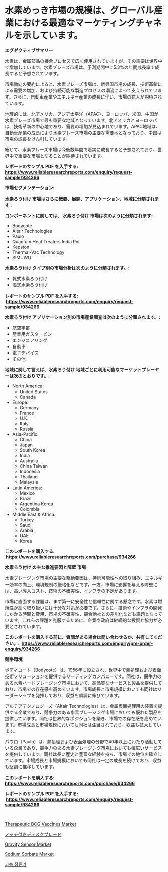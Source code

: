 <p><h1>水素めっき市場の規模は、グローバル産業における最適なマーケティングチャネルを示しています。</h1></p><p><strong>エグゼクティブサマリー</strong></p>
<p><p>水素は、金属部品の接合プロセスで広く使用されていますが、その需要は世界中で増加しています。水素ブレーズ市場は、予測期間中に5.3%の年間成長率で成長すると予想されています。</p><p>市場動向の要約によると、水素ブレーズ市場は、新興国市場の成長、技術革新による需要の増加、および持続可能な製造プロセスの潮流によって支えられています。さらに、自動車産業やエネルギー産業の成長に伴い、市場の拡大が期待されています。</p><p>地理的には、北アメリカ、アジア太平洋（APAC）、ヨーロッパ、米国、中国が水素ブレーズ市場で最も重要な地域となっています。北アメリカとヨーロッパは、技術革新の中心地であり、需要の増加が見込まれています。APAC地域は、自動車産業の成長により水素ブレーズ市場の主要な需要地となっており、中国は市場の成長をけん引しています。</p><p>総じて、水素ブレーズ市場は今後数年間で着実に成長すると予想されており、世界中で重要な市場となることが期待されています。</p></p>
<p><strong>レポートのサンプル PDF を入手する: <a href="https://www.reliableresearchreports.com/enquiry/request-sample/934266">https://www.reliableresearchreports.com/enquiry/request-sample/934266</a></strong></p>
<p><strong>市場セグメンテーション:</strong></p>
<p><strong> 水素ろう付け 市場はさらに概要、展開、アプリケーション、地域に分類されます :</strong></p>
<p><strong>コンポーネントに関しては、 水素ろう付け 市場は次のように分類されます: &nbsp;</strong></p>
<p><ul><li>Bodycote</li><li>Altair Technologies</li><li>Paulo</li><li>Quantum Heat Treaters India Pvt</li><li>Kepston</li><li>Thermal-Vac Technology</li><li>SIMUWU</li></ul></p>
<p><strong> 水素ろう付け タイプ別の市場分析は次のように分類されます。:</strong></p>
<p><ul><li>乾式水素ろう付け</li><li>湿式水素ろう付け</li></ul></p>
<p><strong>レポートのサンプル PDF を入手する: &nbsp;<a href="https://www.reliableresearchreports.com/enquiry/request-sample/934266">https://www.reliableresearchreports.com/enquiry/request-sample/934266</a></strong></p>
<p><strong> 水素ろう付け アプリケーション別の市場産業調査は次のように分類されます。:</strong></p>
<p><ul><li>航空宇宙</li><li>産業用ガスタービン</li><li>エンジニアリング</li><li>自動車</li><li>電子デバイス</li><li>その他</li></ul></p>
<p><strong>地域に関して言えば、水素ろう付け 地域ごとに利用可能なマーケットプレーヤーは次のとおりです。:</strong></p>
<p><ul>
    <li>
        North America:
        <ul>
            <li>United States</li>
            <li>Canada</li>
        </ul>
    </li>
    <li>
        Europe:
        <ul>
            <li>Germany</li>
            <li>France</li>
            <li>U.K.</li>
            <li>Italy</li>
            <li>Russia</li>
        </ul>
    </li>
    <li>
        Asia-Pacific:
        <ul>
            <li>China</li>
            <li>Japan</li>
            <li>South Korea</li>
            <li>India</li>
            <li>Australia</li>
            <li>China Taiwan</li>
            <li>Indonesia</li>
            <li>Thailand</li>
            <li>Malaysia</li>
        </ul>
    </li>
    <li>
        Latin America:
        <ul>
            <li>Mexico</li>
            <li>Brazil</li>
            <li>Argentina Korea</li>
            <li>Colombia</li>
        </ul>
    </li>
    <li>
        Middle East & Africa:
        <ul>
            <li>Turkey</li>
            <li>Saudi</li>
            <li>Arabia</li>
            <li>UAE</li>
            <li>Korea</li>
        </ul>
    </li>
    </ul></p>
<p><strong>このレポートを購入する: &nbsp;<a href="https://www.reliableresearchreports.com/purchase/934266">https://www.reliableresearchreports.com/purchase/934266</a></strong></p>
<p><strong>水素ろう付け の主な推進要因と障壁 市場</strong></p>
<p><p>水素ブレージング市場の主要な駆動要因は、持続可能性への取り組み、エネルギー効率の向上、環境規制の厳格化などです。一方、市場に影響を与える障壁には、高い導入コスト、技術の不確実性、インフラの不足があります。</p><p>市場に直面する課題は、まず第一に安全性と信頼性に関する懸念です。水素は燃焼性が高く取り扱いには十分な対策が必要です。さらに、技術やインフラの開発にかかる時間と費用、市場の不確実性、競合他社との差別化なども課題となっています。これらの課題を克服するために、企業や政府は継続的な投資と協力が必要とされています。</p></p>
<p><strong>このレポートを購入する前に、質問がある場合は問い合わせるか、共有してください。:&nbsp; <a href="https://www.reliableresearchreports.com/enquiry/pre-order-enquiry/934266">https://www.reliableresearchreports.com/enquiry/pre-order-enquiry/934266</a></strong></p>
<p><strong>競争環境</strong></p>
<p><p>ボディコート（Bodycote）は、1956年に設立され、世界中で熱処理および表面技術ソリューションを提供するリーディングカンパニーです。同社は、競争力のある水素ハードブレージング市場において、高品質なサービスと製品を提供しており、市場での存在感を高めています。市場成長と市場規模においても同社はリーダーシップを発揮しており、収益も順調に伸びています。</p><p>アルテアテクノロジーズ（Altair Technologies）は、金属表面処理用の装置を提供する企業であり、競争力のある水素ブレージング市場においても優れた製品を提供しています。同社は世界的なポジションを築き、市場での存在感を高めています。市場成長と市場規模においても同社は注目されており、収益も拡大しています。</p><p>パウロ（Paulo）は、熱処理および表面処理の分野で40年以上にわたり活動している企業であり、競争力のある水素ブレージング市場においても幅広いサービスを提供しています。同社は長い歴史と豊富な経験を持ち、市場での地位を確立しています。市場成長と市場規模においても同社は一定の成長を続けており、収益も堅調に推移しています。</p></p>
<p><strong>このレポートを購入する: &nbsp; <a href="https://www.reliableresearchreports.com/purchase/934266">https://www.reliableresearchreports.com/purchase/934266</a></strong></p>
<p><strong>レポートのサンプル PDF を入手する: &nbsp;<a href="https://www.reliableresearchreports.com/enquiry/request-sample/934266">https://www.reliableresearchreports.com/enquiry/request-sample/934266</a></strong><strong></strong></p>
<p>&nbsp;</p>
<p><p><a href="https://gamy-alyssum-396.notion.site/Therapeutic-BCG-Vaccines-Market-Offers-Provide-Insightful-Data-for-the-Time-Period-from-2024-to-2031-c5299425c3954e60bbfa18f7a953d4a0">Therapeutic BCG Vaccines Market</a></p><p><a href="https://medium.com/@the_orlando3017/%E7%AA%81%E8%B5%B7%E3%81%97%E3%81%9F%E3%83%87%E3%82%A3%E3%82%B9%E3%82%AF%E3%83%96%E3%83%AC%E3%83%BC%E3%83%89%E5%B8%82%E5%A0%B4%E3%81%AF%E5%B8%82%E5%A0%B4%E3%82%B7%E3%82%A7%E3%82%A2-%E5%B8%82%E5%A0%B4%E5%8B%95%E5%90%91-%E5%B8%82%E5%A0%B4%E6%88%90%E9%95%B7%E3%81%AB%E9%96%A2%E3%81%99%E3%82%8B%E6%83%85%E5%A0%B1%E3%82%92%E6%8F%90%E4%BE%9B%E3%81%97%E3%81%BE%E3%81%99-cd8cd1ec1a0c">ノッチ付きディスクブレード</a></p><p><a href="https://view.publitas.com/reportprime-1/gravity-sensor-market-offer-valuable-insights-into-market-size-market-share-market-trends-and-projections-spanning-from-2024-to-2031/">Gravity Sensor Market</a></p><p><a href="https://view.publitas.com/reportprime-1/sodium-sorbate-market-size-growing-and-forecasted-for-period-from-2024-2031-and-provides-complete-market-analysis-of-this-market/">Sodium Sorbate Market</a></p><p><a href="https://medium.com/@m.arbadji/%EB%B9%A0%EB%A5%B8-%EC%A0%95%EB%A5%98%EA%B8%B0-%EC%8B%9C%EC%9E%A5-%EB%8F%99%ED%96%A5%EA%B3%BC-%EC%8B%9C%EC%9E%A5-%EB%B6%84%EC%84%9D%EC%9D%80-2024%EB%85%84%EB%B6%80%ED%84%B0-2031%EB%85%84%EA%B9%8C%EC%A7%80-%EC%98%88%EC%B8%A1%EB%90%A9%EB%8B%88%EB%8B%A4-6006a9c1537e">고속 정류기</a></p></p>